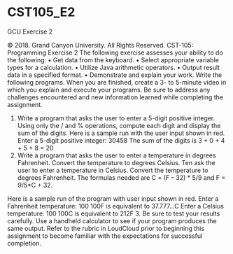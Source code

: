 # CST105_E2
GCU Exercise 2

© 2018. Grand Canyon University. All Rights Reserved.
CST-105: Programming Exercise 2
The following exercise assesses your ability to do the following:
• Get data from the keyboard.
• Select appropriate variable types for a calculation.
• Utilize Java arithmetic operators.
• Output result data in a specified format.
• Demonstrate and explain your work.
Write the following programs. When you are finished, create a 3- to 5-minute video in which you
explain and execute your programs. Be sure to address any challenges encountered and new
information learned while completing the assignment.
1. Write a program that asks the user to enter a 5-digit positive integer. Using only the / and
% operations, compute each digit and display the sum of the digits. Here is a sample run
with the user input shown in red.
Enter a 5-digit positive integer: 30458
The sum of the digits is 3 + 0 + 4 + 5 + 8 = 20
2. Write a program that asks the user to enter a temperature in degrees Fahrenheit. Convert
the temperature to degrees Celsius. Ten ask the user to enter a temperature in Celsius.
Convert the temperature to degrees Fahrenheit. The formulas needed are C = (F – 32) *
5/9 and F = 9/5*C + 32.

Here is a sample run of the program with user input shown in red.
Enter a Fahrenheit temperature: 100
100F is equivalent to 37.777…C
Enter a Celsius temperature: 100
100C is equivalent to 212F
3. Be sure to test your results carefully. Use a handheld calculator to see if your program
produces the same output. Refer to the rubric in LoudCloud prior to beginning this
assignment to become familiar with the expectations for successful completion.
